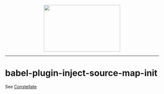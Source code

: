 <p align="center">
  <img src="https://cdn.jsdelivr.net/gh/constellators/constellate@8e303aad/assets/logo-full.png" width="250" height="152.84" />
</p>

<hr />

# babel-plugin-inject-source-map-init

See [Constellate](https://github.com/constellators/constellate)
